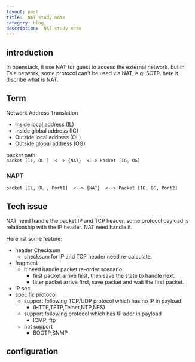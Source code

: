 ```yaml
---
layout: post
title:  NAT study note
category: blog
description:  NAT study note
---
```



## introduction
In openstack, it use NAT for guest to access the external network.
but in Tele network, some protocol can't be used via NAT, e.g. SCTP.
here it discribe what is NAT.

## Term

Network Address Translation

 * Inside local address (IL)
 * Inside global address (IG)
 * Outside local address (OL)
 * Outside global address (OG)

packet path:  
   `packet [IL, OL ]  <--> {NAT}  <--> Packet [IG, OG]`

### NAPT

   `packet [IL, OL , Port1]  <--> {NAT}  <--> Packet [IG, OG, Port2]`

## Tech issue

NAT need handle the packet IP and TCP header.
some protocol payload is relationship with the IP header. NAT need handle it.

Here list some feature:  

 * header Checksum
   - checksum for IP and TCP header need re-calculate.
 * fragment
   - it need handle packet re-order scenario.
      + first packet arrive first, then save the state to handle next.
      + later packet arrive first, save packet and wait the first packet.
 * IP sec
 * specific protocol
    - support following TCP/UDP protocol which has no IP in payload
      + (HTTP,TFTP,Telnet,NTP,NFS)
    - support following protocol which has IP addr in payload
      + ICMP, ftp
    - not support
       + BOOTP,SNMP    

## configuration
